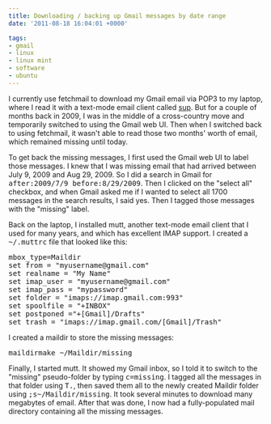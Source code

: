 ```yaml
---
title: Downloading / backing up Gmail messages by date range
date: '2011-08-18 16:04:01 +0000'

tags:
- gmail
- linux
- linux mint
- software
- ubuntu
---
```

I currently use fetchmail to download my Gmail email via POP3 to my laptop, where I read it with a text-mode email client called [sup](http://sup.rubyforge.org/).  But for a couple of months back in 2009, I was in the middle of a cross-country move and temporarily switched to using the Gmail web UI.  Then when I switched back to using fetchmail, it wasn't able to read those two months' worth of email, which remained missing until today.

To get back the missing messages, I first used the Gmail web UI to label those messages.  I knew that I was missing email that had arrived between July 9, 2009 and Aug 29, 2009.  So I did a search in Gmail for <tt>after:2009/7/9 before:8/29/2009</tt>.  Then I clicked on the "select all" checkbox, and when Gmail asked me if I wanted to select all 1700 messages in the search results, I said yes.  Then I tagged those messages with the "missing" label.

Back on the laptop, I installed mutt, another text-mode email client that I used for many years, and which has excellent IMAP support.  I created a <tt>~/.muttrc</tt> file that looked like this:
<pre class="brush: plain">
mbox_type=Maildir
set from = "myusername@gmail.com"
set realname = "My Name"
set imap_user = "myusername@gmail.com"
set imap_pass = "mypassword"
set folder = "imaps://imap.gmail.com:993"
set spoolfile = "+INBOX"
set postponed ="+[Gmail]/Drafts"
set trash = "imaps://imap.gmail.com/[Gmail]/Trash"
</pre>

I created a maildir to store the missing messages:
<pre class="brush: plain">
maildirmake ~/Maildir/missing
</pre>

Finally, I started mutt.  It showed my Gmail inbox, so I told it to switch to the "missing" pseudo-folder by typing <tt>c=missing</tt>.  I tagged all the messages in that folder using <tt>T.</tt>, then saved them all to the newly created Maildir folder using <tt>;s~/Maildir/missing</tt>.  It took several minutes to download many megabytes of email.  After that was done, I now had a fully-populated mail directory containing all the missing messages.
